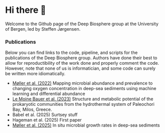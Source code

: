 # Hi there 👋

Welcome to the Github page of the Deep Biosphere group at the University of Bergen, led by Steffen Jørgensen.



### Publications
Below you can find links to the code, pipeline, and scripts for the publications of the Deep Biosphere group. Authors have done their best to allow for reproductibility of the work done and properly comment the code. However, note that none of us is informatician, and some code can surely be written more idiomatically.

- [Møller et al. (2022)](https://github.com/The-deep-biosphere/2022-oxic_response) Mapping microbial abundance and prevalence to changing oxygen concentration in deep-sea sediments using machine learning and differential abundance
- [Le Moine Bauer et al. (2023)](https://github.com/The-deep-biosphere/2023-Milos) Structure and metabolic potential of the prokaryotic communities from the hydrothermal system of Paleochori Bay, Milos, Greece.
- Babel et al. (2025) Surtsey stuff
- Hageman et al. (2025) First paper
- [Møller et al. (2025)](https://github.com/The-deep-biosphere/2025-GrowthRates) In situ microbial growth rates in deep-sea sediments



<!--
**Here are some ideas to get you started:**

🙋‍♀️ A short introduction - what is your organization all about?
🌈 Contribution guidelines - how can the community get involved?
👩‍💻 Useful resources - where can the community find your docs? Is there anything else the community should know?
🍿 Fun facts - what does your team eat for breakfast?
🧙 Remember, you can do mighty things with the power of [Markdown](https://docs.github.com/github/writing-on-github/getting-started-with-writing-and-formatting-on-github/basic-writing-and-formatting-syntax)
-->
